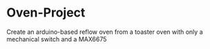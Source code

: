 # Oven-Project
Create an arduino-based reflow oven from a toaster oven with only a mechanical switch and a MAX6675
